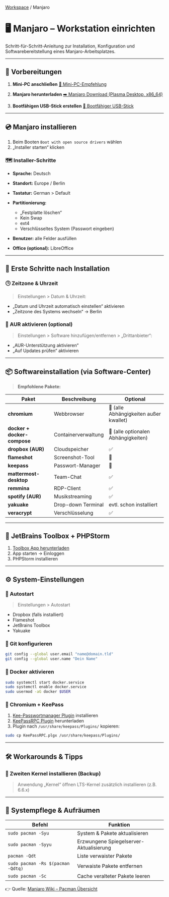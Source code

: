 [Workspace](ReadMe.md) / Manjaro

# 🖥️ Manjaro – Workstation einrichten

Schritt-für-Schritt-Anleitung zur Installation, Konfiguration und Softwarebereitstellung eines Manjaro-Arbeitsplatzes.

---

## 🔧 Vorbereitungen

1. **Mini-PC anschließen**
   [🛒 Mini-PC-Empfehlung](https://www.amazon.de/s?k=mini+pc+ryzen&tag=partyworms0c-21)

2. **Manjaro herunterladen**
   [➡️ Manjaro Download (Plasma Desktop, x86\_64)](https://manjaro.org/download/)

3. **Bootfähigen USB-Stick erstellen**
   [🛒 Bootfähiger USB-Stick](https://www.amazon.de/s?k=bootf%C3%A4higer+usb+stick&tag=partyworms0c-21)

---

## 💿 Manjaro installieren

1. Beim Booten `Boot with open source drivers` wählen
2. „Installer starten“ klicken

### 🗺️ Installer-Schritte

* **Sprache:** Deutsch
* **Standort:** Europe / Berlin
* **Tastatur:** German > Default
* **Partitionierung:**

    * „Festplatte löschen“
    * Kein Swap
    * ext4
    * Verschlüsseltes System (Passwort eingeben)
* **Benutzer:** alle Felder ausfüllen
* **Office (optional):** LibreOffice

---

## 🚀 Erste Schritte nach Installation

### 🕒 Zeitzone & Uhrzeit

> Einstellungen > Datum & Uhrzeit:

* „Datum und Uhrzeit automatisch einstellen“ aktivieren
* „Zeitzone des Systems wechseln“ → Berlin

### 🧰 AUR aktivieren (optional)

> Einstellungen > Software hinzufügen/entfernen > „Drittanbieter“:

* „AUR-Unterstützung aktivieren“
* „Auf Updates prüfen“ aktivieren

---

## 📦 Softwareinstallation (via Software-Center)

> **Empfohlene Pakete:**

| Paket                       | Beschreibung        | Optional                               |
| --------------------------- | ------------------- | -------------------------------------- |
| **chromium**                | Webbrowser          | 🔘 (alle Abhängigkeiten außer kwallet) |
| **docker + docker-compose** | Containerverwaltung | 🔘 (alle optionalen Abhängigkeiten)    |
| **dropbox (AUR)**           | Cloudspeicher       | ✅                                      |
| **flameshot**               | Screenshot-Tool     | 🔘                                     |
| **keepass**                 | Passwort-Manager    | 🔘                                     |
| **mattermost-desktop**      | Team-Chat           | ✅                                      |
| **remmina**                 | RDP-Client          | ✅                                      |
| **spotify (AUR)**           | Musikstreaming      | ✅                                      |
| **yakuake**                 | Drop-down Terminal  | evtl. schon installiert                |
| **veracrypt**               | Verschlüsselung     | ✅                                      |

---

## 🧰 JetBrains Toolbox + PHPStorm

1. [Toolbox App herunterladen](https://www.jetbrains.com/de-de/toolbox-app/)
2. App starten → Einloggen
3. PHPStorm installieren

---

## ⚙️ System-Einstellungen

### 🧬 Autostart

> Einstellungen > Autostart

* Dropbox (falls installiert)
* Flameshot
* JetBrains Toolbox
* Yakuake

### 🔐 Git konfigurieren

```bash
git config --global user.email "name@domain.tld"
git config --global user.name "Dein Name"
```

### 🐳 Docker aktivieren

```bash
sudo systemctl start docker.service
sudo systemctl enable docker.service
sudo usermod -aG docker $USER
```

### 🔑 Chromium + KeePass

1. [Kee-Passwortmanager Plugin](https://chrome.google.com/webstore/detail/kee-password-manager/mmhlniccooihdimnnjhamobppdhaolme) installieren
2. [KeePassRPC Plugin](https://github.com/kee-org/keepassrpc/tags) herunterladen
3. Plugin nach `/usr/share/keepass/Plugins/` kopieren:

```bash
sudo cp KeePassRPC.plgx /usr/share/keepass/Plugins/
```

---

## 🛠️ Workarounds & Tipps

### 🧱 Zweiten Kernel installieren (Backup)

> Anwendung „Kernel“ öffnen
> LTS-Kernel zusätzlich installieren (z.B. 6.6.x)

---

## 🧹 Systempflege & Aufräumen

| Befehl                            | Funktion                                |
| --------------------------------- | --------------------------------------- |
| `sudo pacman -Syu`                | System & Pakete aktualisieren           |
| `sudo pacman -Syyu`               | Erzwungene Spiegelserver-Aktualisierung |
| `pacman -Qdt`                     | Liste verwaister Pakete                 |
| `sudo pacman -Rs $(pacman -Qdtq)` | Verwaiste Pakete entfernen              |
| `sudo pacman -Sc`                 | Cache veralteter Pakete leeren          |

👉 Quelle: [Manjaro Wiki – Pacman Übersicht](https://wiki.manjaro.org/index.php/Pacman_Overview/de)
